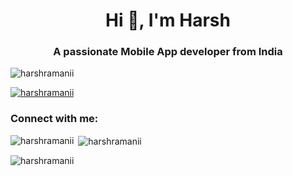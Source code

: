 <h1 align="center">Hi 👋, I'm Harsh</h1>
<h3 align="center">A passionate Mobile App developer from India</h3>

<p align="left"> <img src="https://komarev.com/ghpvc/?username=harshramanii&label=Profile%20views&color=0e75b6&style=flat" alt="harshramanii" /> </p>

<p align="left"> <a href="https://github.com/ryo-ma/github-profile-trophy"><img src="https://github-profile-trophy.vercel.app/?username=harshramanii" alt="harshramanii" /></a> </p>

<h3 align="left">Connect with me:</h3>
<p align="left">
</p>

<p><img align="left" src="https://github-readme-stats.vercel.app/api/top-langs?username=harshramanii&show_icons=true&locale=en&layout=compact" alt="harshramanii" /></p>

<p>&nbsp;<img align="center" src="https://github-readme-stats.vercel.app/api?username=harshramanii&show_icons=true&locale=en" alt="harshramanii" /></p>

<p><img align="center" src="https://github-readme-streak-stats.herokuapp.com/?user=harshramanii&" alt="harshramanii" /></p>
